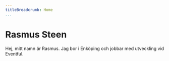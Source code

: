 ```yaml
---
titleBreadcrumb: Home
...
```

Rasmus Steen
===============================

Hej, mitt namn är Rasmus. Jag bor i Enköping och jobbar med utveckling vid Eventful.
